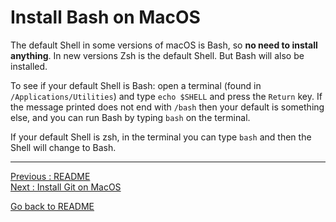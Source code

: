 # Install Bash on MacOS

The default Shell in some versions of macOS is Bash, so **no need to install anything**. In new versions Zsh is the default Shell. But Bash will also be installed.

To see if your default Shell is Bash: open a terminal (found in `/Applications/Utilities`) and 
type `echo $SHELL` and press the `Return` key. If the message printed does not end with `/bash` then your default is something else, and you can run Bash by typing `bash` on the terminal.

If your default Shell is zsh, in the terminal you can type `bash` and then the Shell will change to Bash.


___________________________

[Previous : README](https://github.com/HeatherAn/installations-instructions/blob/main/README.md)  
[Next     : Install Git on MacOS](https://github.com/HeatherAn/installations-instructions/blob/main/Install-Git-on-MacOS.md)  

[Go back to README](https://github.com/HeatherAn/installations-instructions/blob/main/README.md)
